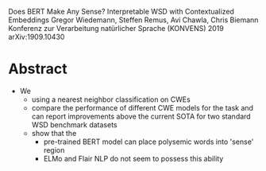 Does BERT Make Any Sense? Interpretable WSD with Contextualized Embeddings
Gregor Wiedemann, Steffen Remus, Avi Chawla, Chris Biemann
Konferenz zur Verarbeitung natürlicher Sprache (KONVENS) 2019 arXiv:1909.10430

# Abstract

* We 
  * using a nearest neighbor classification on CWEs
  * compare the performance of different CWE models for the task and can report
    improvements above the current SOTA for two standard WSD benchmark datasets
  * show that the 
    * pre-trained BERT model can place polysemic words into 'sense' region
    * ELMo and Flair NLP do not seem to possess this ability
